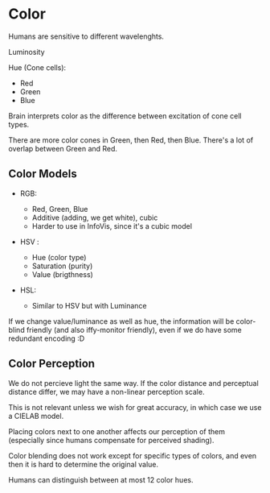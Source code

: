 # Color

Humans are sensitive to different wavelenghts.

Luminosity

Hue (Cone cells):
- Red
- Green
- Blue

Brain interprets color as the difference between excitation of cone cell types. 

There are more color cones in Green, then Red, then Blue. There's a lot of overlap between Green and Red.

## Color Models
- RGB:
    - Red, Green, Blue
    - Additive (adding, we get white), cubic
    - Harder to use in InfoVis, since it's a cubic model

- HSV :
    - Hue (color type)
    - Saturation (purity)
    - Value (brigthness)

- HSL:
    - Similar to HSV but with Luminance

If we change value/luminance as well as hue, the information will be color-blind friendly (and also iffy-monitor friendly), even if we do have some redundant encoding :D


## Color Perception
We do not percieve light the same way. If the color distance and perceptual distance differ, we may have a non-linear perception scale. 

This is not relevant unless we wish for great accuracy, in which case we use a CIELAB model.

Placing colors next to one another affects our perception of them (especially since humans compensate for perceived shading).

Color blending does not work except for specific types of colors, and even then it is hard to determine the original value.

Humans can distinguish between at most 12 color hues.